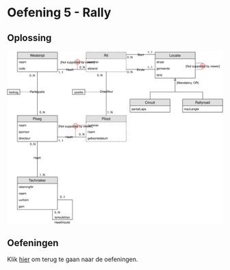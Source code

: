 # Oefening 5 - Rally

## Oplossing
<img src="./exercise-5.svg">

## Oefeningen
Klik [hier](../exercises.md) om terug te gaan naar de oefeningen.